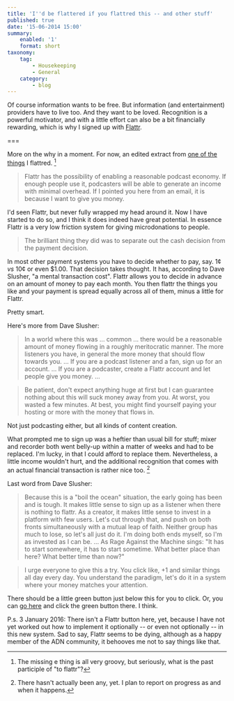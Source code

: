 ```yaml
---
title: 'I''d be flattered if you flattred this -- and other stuff'
published: true
date: '15-06-2014 15:00'
summary:
    enabled: '1'
    format: short
taxonomy:
    tag:
        - Housekeeping
        - General
    category:
        - blog
---
```


Of course information wants to be free. But information (and entertainment) providers have to live too. And they want to be loved. Recognition is a powerful motivator, and with a little effort can also be a bit financially rewarding, which is why I signed up with [Flattr](https://flattr.com/profile/jeremycherfas?public=1).

===

More on the why in a moment. For now, an edited extract from [one of the things](http://evilgeniuschronicles.org/2013/10/05/bootstrapping-a-podcast-economy-with-flattr/) I flattred. [^1]

[^1]: The missing e thing is all very groovy, but seriously, what is the past participle of "to flattr"?

>Flattr has the possibility of enabling a reasonable podcast economy. If enough people use it, podcasters will be able to generate an income with minimal overhead. If I pointed you here from an email, it is because I want to give you money.

I'd seen Flattr, but never fully wrapped my head around it. Now I have started to do so, and I think it does indeed have great potential. In essence Flattr is a very low friction system for giving microdonations to people. 

>The brilliant thing they did was to separate out the cash decision from the payment decision. 

In most other payment systems you have to decide whether to pay, say. 1¢ _vs_ 10¢ or even $1.00. That decision takes thought. It has, according to Dave Slusher, "a mental transaction cost". Flattr allows you to decide in advance on an amount of money to pay each month. You then flattr the things you like and your payment is spread equally across all of them, minus a little for Flattr.

Pretty smart.

Here's more from Dave Slusher:

>In a world where this was ... common ... there would be a reasonable amount of money flowing in a roughly meritocratic manner. The more listeners you have, in general the more money that should flow towards you. ... If you are a podcast listener and a fan, sign up for an account. ... If you are a podcaster, create a Flattr account and let people give you money. ...

>Be patient, don't expect anything huge at first but I can guarantee nothing about this will suck money away from you. At worst, you wasted a few minutes. At best, you might find yourself paying your hosting or more with the money that flows in.

Not just podcasting either, but all kinds of content creation.

What prompted me to sign up was a heftier than usual bill for stuff; mixer and recorder both went belly-up within a matter of weeks and had to be replaced. I'm lucky, in that I could afford to replace them. Nevertheless, a little income wouldn't hurt, and the additional recognition that comes with an actual financial transaction is rather nice too. [^2]

[^2]: There hasn't actually been any, yet. I plan to report on progress as and when it happens.

Last word from Dave Slusher:

>Because this is a "boil the ocean" situation, the early going has been and is tough. It makes little sense to sign up as a listener when there is nothing to flattr. As a creator, it makes little sense to invest in a platform with few users. Let's cut through that, and push on both fronts simultaneously with a mutual leap of faith. Neither group has much to lose, so let's all just do it. I'm doing both ends myself, so I'm as invested as I can be. ... As Rage Against the Machine sings: "It has to start somewhere, it has to start sometime. What better place than here? What better time than now?"

>I urge everyone to give this a try. You click like, +1 and similar things all day every day. You understand the paradigm, let's do it in a system where your money matches your attention.

There should be a little green button just below this for you to click. Or, you can [go here](https://flattr.com/profile/jeremycherfas) and click the green button there. I think.

P.s. 3 January 2016: There isn't a Flattr button here, yet, because I have not yet worked out how to implement it optionally -- or even not optionally -- in this new system. Sad to say, Flattr seems to be dying, although as a happy member of the ADN community, it behooves me not to say things like that.